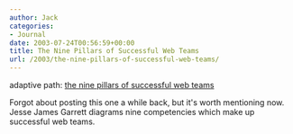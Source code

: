 ```yaml
---
author: Jack
categories:
- Journal
date: 2003-07-24T00:56:59+00:00
title: The Nine Pillars of Successful Web Teams
url: /2003/the-nine-pillars-of-successful-web-teams/
---
```


adaptive path: [the nine pillars of successful web teams][1]

Forgot about posting this one a while back, but it's worth mentioning now. Jesse James Garrett diagrams nine competencies which make up successful web teams.

 [1]: http://www.adaptivepath.com/publications/essays/archives/000242.php "the nine pillars of successful web teams"